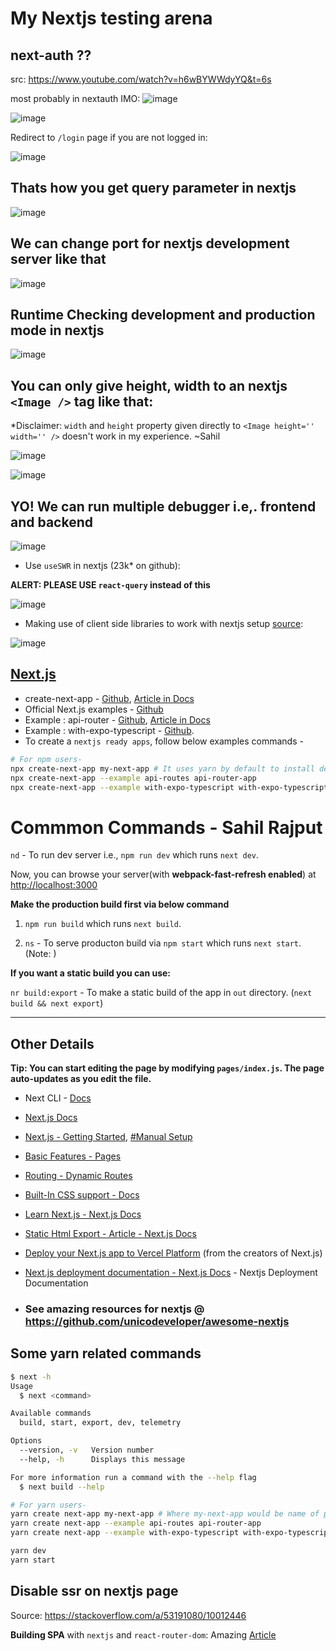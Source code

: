 # My Nextjs testing arena

## next-auth ??

src: https://www.youtube.com/watch?v=h6wBYWWdyYQ&t=6s

most probably in nextauth IMO: ![image](https://user-images.githubusercontent.com/31458531/186127177-af950f82-83bb-4a26-a943-2ce7f92cb791.png)

![image](https://user-images.githubusercontent.com/31458531/186127362-eeec045d-a762-4286-b050-f30e6ad302ae.png)

Redirect to `/login` page if you are not logged in:

![image](https://user-images.githubusercontent.com/31458531/186128057-966ffca9-c2f3-4926-9fda-f5e252d1e941.png)



## Thats how you get query parameter in nextjs

![image](https://user-images.githubusercontent.com/31458531/186112970-39615145-5928-4108-919d-056370e0560c.png)


## We can change port for nextjs development server like that

![image](https://user-images.githubusercontent.com/31458531/185983777-88e38813-707c-4309-963a-20dcfae410b9.png)


## Runtime Checking development and production mode in nextjs

![image](https://user-images.githubusercontent.com/31458531/185982278-9f37a150-f777-4fe9-9fdc-afb06aabe9d0.png)

## You can only give height, width to an nextjs `<Image />` tag like that:

*Disclaimer: `width` and `height` property given directly to `<Image height='' width='' />` doesn't work in my experience. ~Sahil

![image](https://user-images.githubusercontent.com/31458531/186112203-fc1d7e25-6159-478e-823d-780f25f9ebb5.png)


![image](https://user-images.githubusercontent.com/31458531/185975784-c0297c80-54ca-4068-b400-1caefa5b5ba7.png)


## YO! We can run multiple debugger i.e,. frontend and backend

![image](https://user-images.githubusercontent.com/31458531/185749877-762ee0e5-583b-4993-9acf-95c02ea3f3cc.png)

- Use `useSWR` in nextjs (23k* on github):

**ALERT: PLEASE USE `react-query` instead of this**

![image](https://user-images.githubusercontent.com/31458531/185575633-599d911b-c76d-4d25-8a1c-6529d4372fb0.png)

- Making use of client side libraries to work with nextjs setup [source](https://nextjs.org/docs/advanced-features/dynamic-import#with-external-libraries):

![image](https://user-images.githubusercontent.com/31458531/185347247-bfe08b56-df26-4d97-9b40-aa25e2dc2094.png)


## [Next.js](https://nextjs.org/)

- create-next-app - [Github](https://github.com/vercel/next.js/tree/canary/packages/create-next-app), [Article in Docs](https://nextjs.org/docs/api-reference/create-next-app)
- Official Next.js examples - [Github](https://github.com/vercel/next.js/tree/canary/examples)
- Example : api-router - [Github](https://github.com/vercel/next.js/tree/canary/examples/api-routes), [Article in Docs](https://nextjs.org/docs/api-routes/introduction)
- Example : with-expo-typescript - [Github](https://github.com/vercel/next.js/tree/canary/examples/with-expo-typescript).
- To create a `nextjs ready apps`, follow below examples commands -

```bash
# For npm users-
npx create-next-app my-next-app # It uses yarn by default to install dependencies. LOL 🍉
npx create-next-app --example api-routes api-router-app
npx create-next-app --example with-expo-typescript with-expo-typescript-app
```

# Commmon Commands - Sahil Rajput

`nd` - To run dev server i.e., `npm run dev` which runs `next dev`.

Now, you can browse your server(with **webpack-fast-refresh enabled**) at [http://localhost:3000](http://localhost:3000)

**Make the production build first via below command**

1. `npm run build` which runs `next build`.

2. `ns` - To serve producton build via `npm start` which runs `next start`. (Note: )

**If you want a static build you can use:**

`nr build:export` - To make a static build of the app in `out` directory. (`next build && next export`)

---

## Other Details

**Tip: You can start editing the page by modifying `pages/index.js`. The page auto-updates as you edit the file.**

- Next CLI - [Docs](https://nextjs.org/docs/api-reference/cli)

- [Next.js Docs](https://nextjs.org/docs)

- [Next.js - Getting Started](https://nextjs.org/docs/getting-started), [#Manual Setup](https://nextjs.org/docs#manual-setup)

- [Basic Features - Pages](https://nextjs.org/docs/basic-features/pages)

- [Routing - Dynamic Routes](https://nextjs.org/docs/routing/dynamic-routes)

- [Built-In CSS support - Docs](https://nextjs.org/docs/basic-features/built-in-css-support)

- [Learn Next.js - Next.js Docs](https://nextjs.org/learn)

- [Static Html Export - Article - Next.js Docs](https://nextjs.org/docs/advanced-features/static-html-export)

- [Deploy your Next.js app to Vercel Platform](https://vercel.com/import?utm_medium=default-template&filter=next.js&utm_source=create-next-app&utm_campaign=create-next-app-readme) (from the creators of Next.js)

- [Next.js deployment documentation - Next.js Docs](https://nextjs.org/docs/deployment) - Nextjs Deployment Documentation

- ### See amazing resources for nextjs @ https://github.com/unicodeveloper/awesome-nextjs

## Some yarn related commands

```bash
$ next -h
Usage
  $ next <command>

Available commands
  build, start, export, dev, telemetry

Options
  --version, -v   Version number
  --help, -h      Displays this message

For more information run a command with the --help flag
  $ next build --help
```

```bash
# For yarn users-
yarn create next-app my-next-app # Where my-next-app would be name of project.
yarn create next-app --example api-routes api-router-app
yarn create next-app --example with-expo-typescript with-expo-typescript-app

yarn dev
yarn start
```


## Disable ssr on nextjs page

Source: https://stackoverflow.com/a/53191080/10012446

**Building SPA** with `nextjs` and `react-router-dom`: Amazing [Article](https://colinhacks.com/essays/building-a-spa-with-nextjs)
